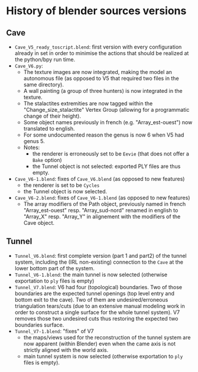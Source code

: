 # History of blender sources versions

## Cave

- `Cave_V5_ready_toscript.blend`: first version with every configuration
  already in set in order to minimise the actions that should be realized
  at the python/bpy run time.
- `Cave_V6.py`:
  - The texture images are now integrated, making the model an autonomous file
    (as opposed to V5 that required two files in the same directory).
  - A wall painting (a group of three hunters) is now integrated in the
    texture.
  - The stalactites extremities are now tagged within the
    "Change_size_stalactite" Vertex Group (allowing for a programmatic change
    of their height).
  - Some object names previously in french (e.g. "Array_est-ouest") now
    translated to english.
  - For some undocumented reason the genus is now 6 when V5 had genus 5.
  - Notes:
    - the renderer is erroneously set to be `Eevie` (that does not offer a
      `Bake` option)
    - the Tunnel object is not selected: exported PLY files are thus empty.
- `Cave_V6-1.blend`: fixes of `Cave_V6.blend` (as opposed to new features)
  - the renderer is set to be `Cycles`
  - the Tunnel object is now selected.
- `Cave_V6-2.blend`: fixes of `Cave_V6-1.blend` (as opposed to new features)
  - The array modifiers of the Path object, previously named in french
    "Array_est-ouest" resp. "Array_sud-nord" renamed in english to
    "Array_X" resp. "Array_Y" in alignement with the modifiers of the Cave
    object.

## Tunnel

- `Tunnel_V6.blend`: first complete version (part 1 and part2) of the tunnel
  system, including the (IRL non-existing) connection to the `Cave` at the
  lower bottom part of the system.
- `Tunnel_V6-1.blend`: the main tunnel is now selected (otherwise exportation
  to `ply` files is empty)
- `Tunnel_V7.blend`: V6 had four (topological) boundaries. Two of those
  boundaries are the expected tunnel openings (top level entry and bottom exit
  to the cave). Two of them are undesired/erroneous triangulation tears/cuts
  (due to an extensive manual modeling work in order to construct a single
  surface for the whole tunnel system). V7 removes those two undesired cuts
  thus restoring the expected two boundaries surface.
- `Tunnel_V7-1.blend`: "fixes" of V7
  - the maps/views used for the reconstruction of the tunnel system are now
    apparent (within Blender) even when the came axis is not strictly aligned
    with the world axis.
  - main tunnel system is now selected (otherwise exportation to `ply` files
    is empty).
